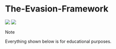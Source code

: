 # The-Evasion-Framework
<p><img src="https://img.shields.io/badge/Malware-8A2BE2"> <img src="https://img.shields.io/badge/Windows-#RRGGBB"></p>

> [!NOTE]
> Everything shown below is for educational purposes.



